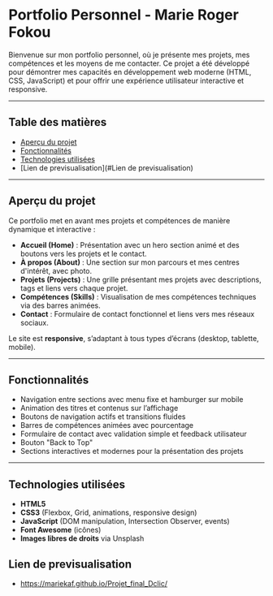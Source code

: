 ﻿
# Portfolio Personnel - Marie Roger Fokou

Bienvenue sur mon portfolio personnel, où je présente mes projets, mes compétences et les moyens de me contacter. Ce projet a été développé pour démontrer mes capacités en développement web moderne (HTML, CSS, JavaScript) et pour offrir une expérience utilisateur interactive et responsive.

---

## Table des matières

- [Aperçu du projet](#aperçu-du-projet)  
- [Fonctionnalités](#fonctionnalités)  
- [Technologies utilisées](#technologies-utilisées)  
- [Lien de previsualisation](#Lien de previsualisation) 
---

## Aperçu du projet

Ce portfolio met en avant mes projets et compétences de manière dynamique et interactive :  

- **Accueil (Home)** : Présentation avec un hero section animé et des boutons vers les projets et le contact.  
- **À propos (About)** : Une section sur mon parcours et mes centres d'intérêt, avec photo.  
- **Projets (Projects)** : Une grille présentant mes projets avec descriptions, tags et liens vers chaque projet.  
- **Compétences (Skills)** : Visualisation de mes compétences techniques via des barres animées.  
- **Contact** : Formulaire de contact fonctionnel et liens vers mes réseaux sociaux.  

Le site est **responsive**, s’adaptant à tous types d’écrans (desktop, tablette, mobile).

---

## Fonctionnalités

- Navigation entre sections avec menu fixe et hamburger sur mobile  
- Animation des titres et contenus sur l’affichage  
- Boutons de navigation actifs et transitions fluides  
- Barres de compétences animées avec pourcentage  
- Formulaire de contact avec validation simple et feedback utilisateur  
- Bouton "Back to Top"  
- Sections interactives et modernes pour la présentation des projets  

---

## Technologies utilisées

- **HTML5**  
- **CSS3** (Flexbox, Grid, animations, responsive design)  
- **JavaScript** (DOM manipulation, Intersection Observer, events)  
- **Font Awesome** (icônes)  
- **Images libres de droits** via Unsplash

  
## Lien de previsualisation
- https://mariekaf.github.io/Projet_final_Dclic/



